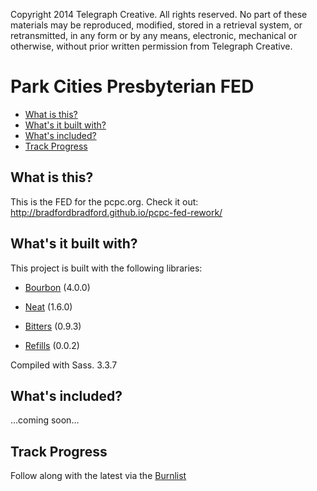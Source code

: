 Copyright 2014 Telegraph Creative. All rights reserved. No part of these materials may be reproduced, modified, stored in a retrieval system, or retransmitted, in any form or by any means, electronic, mechanical or otherwise, without prior written permission from Telegraph Creative.

Park Cities Presbyterian FED
========================


* [What is this?](#what-is-this)
* [What's it built with?](#what-is-this)
* [What's included?](#what-is-this)
* [Track Progress](#track-progress)

What is this?
-------------

This is the FED for the pcpc.org. Check it out: http://bradfordbradford.github.io/pcpc-fed-rework/


What's it built with?
-------------

This project is built with the following libraries:

* [Bourbon](http://bourbon.io/) (4.0.0)


* [Neat](http://neat.bourbon.io/) (1.6.0)


* [Bitters](http://bitters.bourbon.io/) (0.9.3)


* [Refills](http://refills.bourbon.io/) (0.0.2)


Compiled with Sass. 3.3.7



What's included?
-------------

…coming soon…

Track Progress
-------------

Follow along with the latest via the [Burnlist](http://bradfordbradford.github.io/pcpc-fed-rework/burnlist.html)

